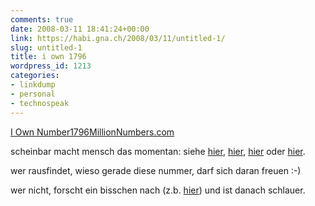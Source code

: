 ```yaml
---
comments: true
date: 2008-03-11 18:41:24+00:00
link: https://habi.gna.ch/2008/03/11/untitled-1/
slug: untitled-1
title: i own 1796
wordpress_id: 1213
categories:
- linkdump
- personal
- technospeak
---
```


[I Own Number1796MillionNumbers.com](http://millionnumbers.com/number/1796/)  

scheinbar macht mensch das momentan: siehe [hier](http://www.rouge.ch/blog/2008/03/08/mir-gehort-die-nummer-12621/), [hier](http://www.tou.ch/blog/2008/03/09/i-own-2005/), [hier](http://kusito.ch/2008/03/09/meine-nummer/) oder [hier](http://chnueb.li/?p=574).

wer rausfindet, wieso gerade diese nummer, darf sich daran freuen :-)

wer nicht, forscht ein bisschen nach (z.b. [hier](https://flickr.com/photos/habi/tags/1796/)) und ist danach schlauer.
